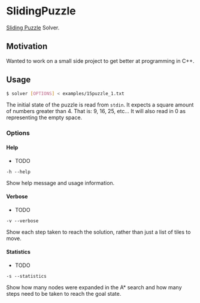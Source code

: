 # SlidingPuzzle

[Sliding Puzzle](https://en.wikipedia.org/wiki/15_puzzle) Solver.

## Motivation

Wanted to work on a small side project to get better at programming in C++.

## Usage

```bash
$ solver [OPTIONS] < examples/15puzzle_1.txt
```

The initial state of the puzzle is read from `stdin`. It expects a square amount of numbers greater than 4. That is: 9, 16, 25, etc... It will also read in 0 as representing the empty space.

### Options

#### Help

+ TODO

`-h --help`

Show help message and usage information.

#### Verbose

+ TODO

`-v --verbose`

Show each step taken to reach the solution, rather than just a list of tiles to move.

#### Statistics

+ TODO

`-s --statistics`

Show how many nodes were expanded in the A* search and how many steps need to be taken to reach the goal state.
